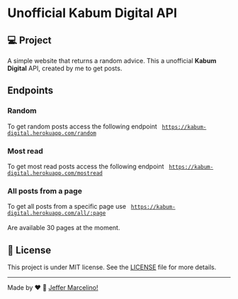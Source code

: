 # Unofficial Kabum Digital API

## 💻 Project

A simple website that returns a random advice.
This a unofficial <strong>Kabum Digital</strong> API, created by me to get posts.

## Endpoints
### Random

To get random posts access the following endpoint
<code>
https://kabum-digital.herokuapp.com/random
</code>

### Most read

To get most read posts access the following endpoint
<code>
https://kabum-digital.herokuapp.com/mostread
</code>

### All posts from a page

To get all posts from a specific page use
<code>
https://kabum-digital.herokuapp.com/all/:page
</code>
<br>
Are available 30 pages at the moment.


## 📝 License

This project is under MIT license. See the [LICENSE](./LICENSE) file for more details.

---

Made by ♥ :wave: [Jeffer Marcelino!](https://github.com/JefferMarcelino/)
